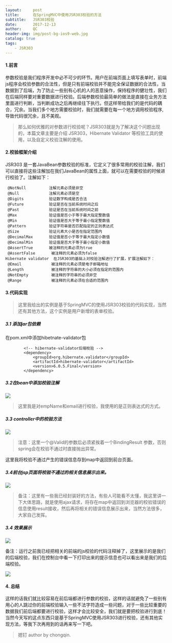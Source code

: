```yaml
---
layout:     post
title:      在SpringMVC中使用JSR303校验的方法
subtitle:   JSR303校验
date:       2017-12-13
author:     QC
header-img: img/post-bg-ios9-web.jpg
catalog: true
tags:
    - JSR303
---
```


#### 1.前言

参数校验是我们程序开发中必不可少的环节。用户在前端页面上填写表单时，前端js程序会校验参数的合法性，但是只有前端校验并不能完全保证数据的合法性，当数据到了后端，为了防止一些别有心机的人的恶意操作，保持程序的健壮性，我们在后端同样要对重要数据进行校验。后端参数校验最简单的做法是直接在业务方法里面进行判断，当判断成功之后再继续往下执行。但这样带给我们的是代码的耦合，冗余。当我们多个地方需要校验时，我们就需要在每一个地方调用校验程序,导致代码很冗余，且不美观。

> 那么如何优雅的对参数进行校验呢？JSR303就是为了解决这个问题出现的，本篇文章主要是介绍 JSR303，Hibernate Validator 等校验工具的使用，以及自定义校验注解的使用。

#### 2.校验框架介绍

JSR303 是一套JavaBean参数校验的标准，它定义了很多常用的校验注解，我们可以直接将这些注解加在我们JavaBean的属性上面，就可以在需要校验的时候进行校验了。注解如下：

```
 @NotNull          注解元素必须是非空
 @Null             注解元素必须是空
 @Digits           验证数字构成是否合法
 @Future           验证是否在当前系统时间之后
 @Past             验证是否在当前系统时间之前
 @Max              验证值是否小于等于最大指定整数值
 @Min              验证值是否大于等于最小指定整数值
 @Pattern          验证字符串是否匹配指定的正则表达式
 @Size             验证元素大小是否在指定范围内
 @DecimalMax       验证值是否小于等于最大指定小数值
 @DecimalMin       验证值是否大于等于最小指定小数值
 @AssertTrue       被注释的元素必须为true
 @AssertFalse       被注释的元素必须为false
Hibernate validator  在JSR303的基础上对校验注解进行了扩展，扩展注解如下：
 @Email             被注释的元素必须是电子邮箱地址
 @Length            被注释的字符串的大小必须在指定的范围内
 @NotEmpty          被注释的字符串的必须非空
 @Range             被注释的元素必须在合适的范围内

```

#### 3.代码实现

> 这里我给出的实例是基于SpringMVC的使用JSR303校验的代码实现，当然还有其他方法，这个实例是用户新增的表单校验。

##### 3.1 添加jar包依赖

在pom.xml中添加hibetnate-validator包

```
        <!-- hibernate-validator后端校验 -->
		<dependency>
			<groupId>org.hibernate.validator</groupId>
			<artifactId>hibernate-validator</artifactId>
			<version>6.0.5.Final</version>
		</dependency>
```
##### 3.2在bean中添加校验注解

![](https://i.imgur.com/artbofk.png)

> 这里我是对empName和email进行校验，我使用的是正则表达式的方式。

##### 3.3 controller中的校验方法

![](https://i.imgur.com/8aFpp6f.png)

> 注意：这里一个@Valid的参数后必须紧挨着一个BindingResult 参数，否则spring会在校验不通过时直接抛出异常。

这里我将校验不通过产生的错误信息存到map中返回到前台页面。

##### 3.4前台jsp页面将校验不通过的相关信息展示出来。

![](https://i.imgur.com/Mk8OwTB.png)

> 备注：这里有一些我已经封装好的方法，有些人可能看不太懂，我这里讲一下大体思路，就是使用ajax请求，将存在map中返回到浏览器的校验错误的信息使用result接收，然后再将相关的错误信息展示出来，当然方法很多，大家自己发挥。

##### 3.4 效果展示

![](https://i.imgur.com/XyMmgxk.png)

备注：运行之前我已经把相关的前端的js校验的代码注释掉了，这里展示的是我们的后端校验，我们在控制台中看一下打印出来的提示信息也可以看出来是我们的后端校验。

![](https://i.imgur.com/V8uvdgO.png)

#### 4. 总结

这样的话我们就比较容易在前后端都进行参数的校验，这样的话就避免了一些别有用心的人跳过你的前端校验输入一些不法字符造成一些问题，对于一些比较重要的数据我们前后端都要进行校验，这样才会比较安全，我们就是要把校验进行到底！当然今天写的这点东西只是基于SpringMVC使用JSR303进行校验，还有其他实现方法，等我下次再用到的话再来写一下吧。

> 摁钉 author by chongqin.
